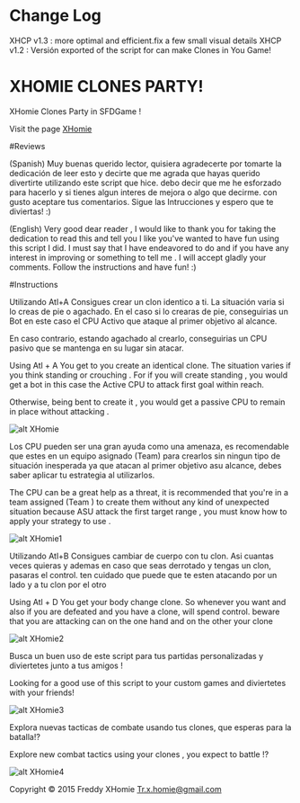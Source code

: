 # Change Log

XHCP v1.3 : more optimal and efficient.fix a few small visual details
XHCP v1.2 : Versión exported of the script for can make Clones in You Game!

# XHOMIE CLONES PARTY!
XHomie Clones Party in SFDGame !

Visit the page [XHomie](https://www.facebook.com/XHomie-193452574328727/?ref=ts&fref=ts!)

#Reviews

(Spanish)
Muy buenas querido lector, quisiera agradecerte por tomarte la dedicación de leer esto y decirte que me agrada que hayas querido divertirte utilizando este script que hice.
debo decir que me he esforzado para hacerlo y si tienes algun interes de mejora o algo que decirme. con gusto aceptare tus comentarios.
Sigue las Intrucciones y espero que te diviertas! :)

(English)
Very good dear reader , I would like to thank you for taking the dedication to read this and tell you I like you've wanted to have fun using this script I did.
I must say that I have endeavored to do and if you have any interest in improving or something to tell me . I will accept gladly your comments.
Follow the instructions and have fun! :)

#Instructions

Utilizando Atl+A Consigues crear un clon identico a ti.
La situación varia si lo creas de pie o agachado. En el caso si lo crearas de pie, conseguirias un Bot en este caso el CPU Activo que ataque al primer objetivo al alcance.

En caso contrario, estando agachado al crearlo, conseguirias un CPU pasivo que se mantenga en su lugar sin atacar.

Using Atl + A You get to you create an identical clone.
The situation varies if you think standing or crouching . For if you will create standing , you would get a bot in this case the Active CPU to attack first goal within reach.

Otherwise, being bent to create it , you would get a passive CPU to remain in place without attacking .

![alt XHomie](https://github.com/HomieStart/Misc/blob/master/SFD/XHcp/Xhomie1.gif?raw=true "XHomie-SFDCP1")

Los CPU pueden ser una gran ayuda como una amenaza, es recomendable que estes en un equipo asignado (Team) para crearlos sin ningun tipo de situación inesperada ya que atacan al primer objetivo asu alcance, debes saber aplicar tu estrategia al utilizarlos.

The CPU can be a great help as a threat, it is recommended that you're in a team assigned (Team ) to create them without any kind of unexpected situation because ASU attack the first target range , you must know how to apply your strategy to use .

![alt XHomie1](https://github.com/HomieStart/Misc/blob/master/SFD/XHcp/Xhomie2.gif?raw=true "XHomie-SFDCP2")

Utilizando Atl+B Consigues cambiar de cuerpo con tu clon.
Asi cuantas veces quieras y ademas en caso que seas derrotado y tengas un clon, pasaras el control.
ten cuidado que puede que te esten atacando por un lado y a tu clon por el otro

Using Atl + D You get your body change clone.
So whenever you want and also if you are defeated and you have a clone, will spend control.
beware that you are attacking can on the one hand and on the other your clone

![alt XHomie2](https://github.com/HomieStart/Misc/blob/master/SFD/XHcp/Xhomie3.gif?raw=true "XHomie-SFDCP3")

Busca un buen uso de este script para tus partidas personalizadas y diviertetes junto a tus amigos !

Looking for a good use of this script to your custom games and diviertetes with your friends!

![alt XHomie3](https://github.com/HomieStart/Misc/blob/master/SFD/XHcp/Xhomie4.gif?raw=true "XHomie-SFDCP4")

Explora nuevas tacticas de combate usando tus clones, que esperas para la batalla!?

Explore new combat tactics using your clones , you expect to battle !?

![alt XHomie4](https://github.com/HomieStart/Misc/blob/master/SFD/XHcp/Xhomie5.gif?raw=true "XHomie-SFDCP5")

Copyright © 2015 Freddy XHomie Tr.x.homie@gmail.com
